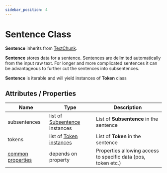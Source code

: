 ```yaml
---
sidebar_position: 4
---
```


# Sentence Class

**Sentence** inherits from [TextChunk](https://lettria-doc.netlify.app/docs/python-sdk/TextChunk/what-is-textchunk).

**Sentence** stores data for a sentence. Sentences are delimited automatically from the input raw text. For longer and more complicated sentences it can be advantageous to further cut the sentences into subsentences.

**Sentence** is iterable and will yield instances of **Token** class

## Attributes / Properties

| Name                                                                                   	| Type                                                                                               	| Description                                                   	|
|----------------------------------------------------------------------------------------	|----------------------------------------------------------------------------------------------------	|---------------------------------------------------------------	|
| subsentences                                                                           	| list of [Subsentence](https://lettria-doc.netlify.app/docs/python-sdk/subsentence-class) instances 	| List of **Subsentence** in the sentence                       	|
| tokens                                                                                 	| list of [Token instances](https://lettria-doc.netlify.app/docs/python-sdk/token-class)             	| List of **Token** in the sentence                             	|
| [common properties](https://lettria-doc.netlify.app/docs/python-sdk/common-properties) 	| depends on property                                                                                	| Properties allowing access to specific data (pos, token etc.) 	|